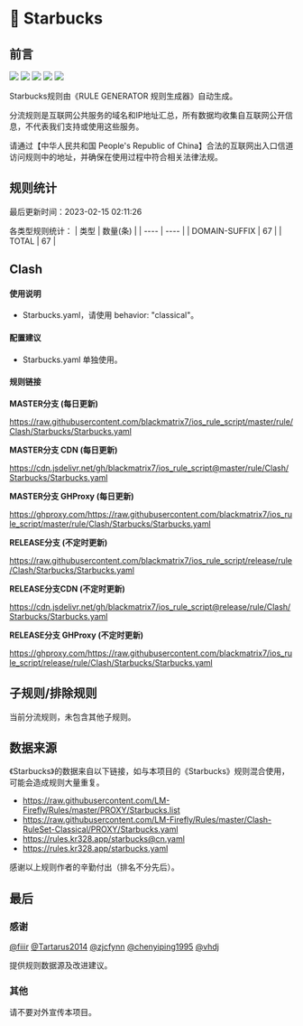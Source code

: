 # 🧸 Starbucks

## 前言

![](https://shields.io/badge/-移除重复规则-ff69b4) ![](https://shields.io/badge/-DOMAIN与DOMAIN--SUFFIX合并-green) ![](https://shields.io/badge/-DOMAIN--SUFFIX间合并-critical) ![](https://shields.io/badge/-DOMAIN--SUFFIX与DOMAIN--KEYWORD合并-blue) ![](https://shields.io/badge/-IP--CIDR(6)合并-blueviolet) 

Starbucks规则由《RULE GENERATOR 规则生成器》自动生成。

分流规则是互联网公共服务的域名和IP地址汇总，所有数据均收集自互联网公开信息，不代表我们支持或使用这些服务。

请通过【中华人民共和国 People's Republic of China】合法的互联网出入口信道访问规则中的地址，并确保在使用过程中符合相关法律法规。

## 规则统计

最后更新时间：2023-02-15 02:11:26

各类型规则统计：
| 类型 | 数量(条)  | 
| ---- | ----  |
| DOMAIN-SUFFIX | 67  | 
| TOTAL | 67  | 


## Clash 

#### 使用说明
- Starbucks.yaml，请使用 behavior: "classical"。

#### 配置建议
- Starbucks.yaml 单独使用。

#### 规则链接
**MASTER分支 (每日更新)**

https://raw.githubusercontent.com/blackmatrix7/ios_rule_script/master/rule/Clash/Starbucks/Starbucks.yaml

**MASTER分支 CDN (每日更新)**

https://cdn.jsdelivr.net/gh/blackmatrix7/ios_rule_script@master/rule/Clash/Starbucks/Starbucks.yaml

**MASTER分支 GHProxy (每日更新)**

https://ghproxy.com/https://raw.githubusercontent.com/blackmatrix7/ios_rule_script/master/rule/Clash/Starbucks/Starbucks.yaml

**RELEASE分支 (不定时更新)**

https://raw.githubusercontent.com/blackmatrix7/ios_rule_script/release/rule/Clash/Starbucks/Starbucks.yaml

**RELEASE分支CDN (不定时更新)**

https://cdn.jsdelivr.net/gh/blackmatrix7/ios_rule_script@release/rule/Clash/Starbucks/Starbucks.yaml

**RELEASE分支 GHProxy (不定时更新)**

https://ghproxy.com/https://raw.githubusercontent.com/blackmatrix7/ios_rule_script/release/rule/Clash/Starbucks/Starbucks.yaml

## 子规则/排除规则


当前分流规则，未包含其他子规则。

## 数据来源

《Starbucks》的数据来自以下链接，如与本项目的《Starbucks》规则混合使用，可能会造成规则大量重复。

- https://raw.githubusercontent.com/LM-Firefly/Rules/master/PROXY/Starbucks.list
- https://raw.githubusercontent.com/LM-Firefly/Rules/master/Clash-RuleSet-Classical/PROXY/Starbucks.yaml
- https://rules.kr328.app/starbucks@cn.yaml
- https://rules.kr328.app/starbucks.yaml


感谢以上规则作者的辛勤付出（排名不分先后）。

## 最后

### 感谢

[@fiiir](https://github.com/fiiir) [@Tartarus2014](https://github.com/Tartarus2014) [@zjcfynn](https://github.com/zjcfynn) [@chenyiping1995](https://github.com/chenyiping1995) [@vhdj](https://github.com/vhdj)

提供规则数据源及改进建议。

### 其他

请不要对外宣传本项目。